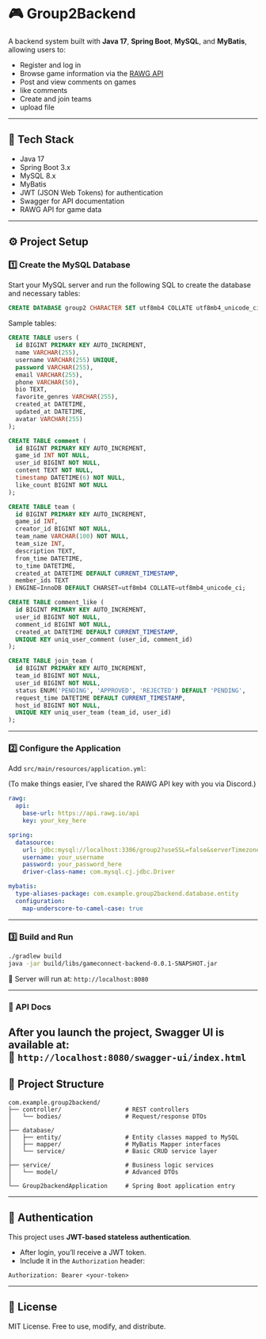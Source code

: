 # 🎮 Group2Backend

A backend system built with **Java 17**, **Spring Boot**, **MySQL**, and **MyBatis**, allowing users to:

- Register and log in
- Browse game information via the [RAWG API](https://rawg.io/apidocs)
- Post and view comments on games
- like comments
- Create and join teams
- upload file
---

## 🚀 Tech Stack

- Java 17
- Spring Boot 3.x
- MySQL 8.x
- MyBatis
- JWT (JSON Web Tokens) for authentication
- Swagger for API documentation
- RAWG API for game data

---

## ⚙️ Project Setup

### 1️⃣ Create the MySQL Database

Start your MySQL server and run the following SQL to create the database and necessary tables:

```sql
CREATE DATABASE group2 CHARACTER SET utf8mb4 COLLATE utf8mb4_unicode_ci;
```

Sample tables:

```sql
CREATE TABLE users (
  id BIGINT PRIMARY KEY AUTO_INCREMENT,
  name VARCHAR(255),
  username VARCHAR(255) UNIQUE,
  password VARCHAR(255),
  email VARCHAR(255),
  phone VARCHAR(50),
  bio TEXT,
  favorite_genres VARCHAR(255),
  created_at DATETIME,
  updated_at DATETIME,
  avatar VARCHAR(255)
);

CREATE TABLE comment (
  id BIGINT PRIMARY KEY AUTO_INCREMENT,
  game_id INT NOT NULL,
  user_id BIGINT NOT NULL,
  content TEXT NOT NULL,
  timestamp DATETIME(6) NOT NULL,
  like_count BIGINT NOT NULL
);

CREATE TABLE team (
  id BIGINT PRIMARY KEY AUTO_INCREMENT,
  game_id INT,
  creator_id BIGINT NOT NULL,
  team_name VARCHAR(100) NOT NULL,
  team_size INT,
  description TEXT,
  from_time DATETIME,
  to_time DATETIME,
  created_at DATETIME DEFAULT CURRENT_TIMESTAMP,
  member_ids TEXT
) ENGINE=InnoDB DEFAULT CHARSET=utf8mb4 COLLATE=utf8mb4_unicode_ci;

CREATE TABLE comment_like (
  id BIGINT PRIMARY KEY AUTO_INCREMENT,
  user_id BIGINT NOT NULL,
  comment_id BIGINT NOT NULL,
  created_at DATETIME DEFAULT CURRENT_TIMESTAMP,
  UNIQUE KEY uniq_user_comment (user_id, comment_id)
);

CREATE TABLE join_team (
  id BIGINT PRIMARY KEY AUTO_INCREMENT,
  team_id BIGINT NOT NULL,
  user_id BIGINT NOT NULL,
  status ENUM('PENDING', 'APPROVED', 'REJECTED') DEFAULT 'PENDING',
  request_time DATETIME DEFAULT CURRENT_TIMESTAMP,
  host_id BIGINT NOT NULL,
  UNIQUE KEY uniq_user_team (team_id, user_id)
);
```

---

### 2️⃣ Configure the Application

Add `src/main/resources/application.yml`:

(To make things easier, I’ve shared the RAWG API key with you via Discord.)
```yaml
rawg:
  api:
    base-url: https://api.rawg.io/api
    key: your_key_here

spring:
  datasource:
    url: jdbc:mysql://localhost:3306/group2?useSSL=false&serverTimezone=UTC&characterEncoding=utf8
    username: your_username
    password: your_password_here
    driver-class-name: com.mysql.cj.jdbc.Driver

mybatis:
  type-aliases-package: com.example.group2backend.database.entity
  configuration:
    map-underscore-to-camel-case: true
```

---

### 3️⃣ Build and Run

```bash
./gradlew build
java -jar build/libs/gameconnect-backend-0.0.1-SNAPSHOT.jar
```

📍 Server will run at: `http://localhost:8080`

---

### 📜 API Docs


After you launch the project, Swagger UI is available at:  
📄 `http://localhost:8080/swagger-ui/index.html`
---

## 📁 Project Structure

```
com.example.group2backend/
├── controller/                  # REST controllers
│   └── bodies/                  # Request/response DTOs
│
├── database/
│   ├── entity/                  # Entity classes mapped to MySQL
│   ├── mapper/                  # MyBatis Mapper interfaces
│   └── service/                 # Basic CRUD service layer
│
├── service/                     # Business logic services
│   └── model/                   # Advanced DTOs
│
└── Group2backendApplication     # Spring Boot application entry
```

---

## 🔐 Authentication

This project uses **JWT-based stateless authentication**.

- After login, you’ll receive a JWT token.
- Include it in the `Authorization` header:

```http
Authorization: Bearer <your-token>
```

---

## 📄 License

MIT License. Free to use, modify, and distribute.
